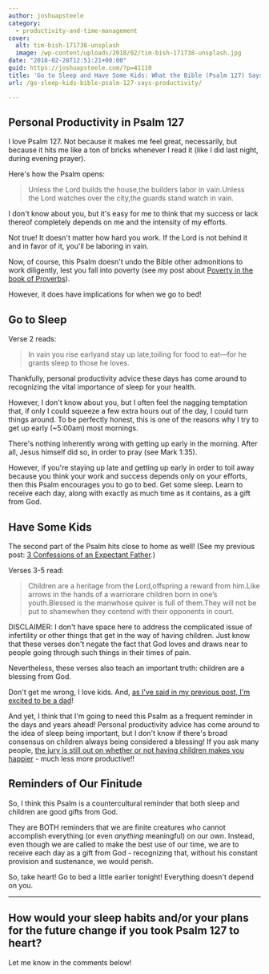 ```yaml
---
author: joshuapsteele
category:
  - productivity-and-time-management
cover:
  alt: tim-bish-171738-unsplash
  image: /wp-content/uploads/2018/02/tim-bish-171738-unsplash.jpg
date: "2018-02-28T12:51:21+00:00"
guid: https://joshuapsteele.com/?p=41110
title: 'Go to Sleep and Have Some Kids: What the Bible (Psalm 127) Says about Productivity'
url: /go-sleep-kids-bible-psalm-127-says-productivity/

---
```

## Personal Productivity in Psalm 127

I love Psalm 127. Not because it makes me feel great, necessarily, but because it hits me like a ton of bricks whenever I read it (like I did last night, during evening prayer).

Here's how the Psalm opens:

> Unless the Lord builds the house,the builders labor in vain.Unless the Lord watches over the city,the guards stand watch in vain.

I don't know about you, but it's easy for me to think that my success or lack thereof completely depends on me and the intensity of my efforts.

Not true! It doesn't matter how hard you work. If the Lord is not behind it and in favor of it, you'll be laboring in vain.

Now, of course, this Psalm doesn't undo the Bible other admonitions to work diligently, lest you fall into poverty (see my post about [Poverty in the book of Proverbs](/20110210proverbs-topical-study-poverty/)).

However, it does have implications for when we go to bed!

## Go to Sleep

Verse 2 reads:

> In vain you rise earlyand stay up late,toiling for food to eat—for he grants sleep to those he loves.

Thankfully, personal productivity advice these days has come around to recognizing the vital importance of sleep for your health.

However, I don't know about you, but I often feel the nagging temptation that, if only I could squeeze a few extra hours out of the day, I could turn things around. To be perfectly honest, this is one of the reasons why I try to get up early (~5:00am) most mornings.

There's nothing inherently wrong with getting up early in the morning. After all, Jesus himself did so, in order to pray (see Mark 1:35).

However, if you're staying up late and getting up early in order to toil away because you think your work and success depends only on your efforts, then this Psalm encourages you to go to bed. Get some sleep. Learn to receive each day, along with exactly as much time as it contains, as a gift from God.

## Have Some Kids

The second part of the Psalm hits close to home as well! (See my previous post: [3 Confessions of an Expectant Father](/3-confessions-expectant-father/).)

Verses 3-5 read:

> Children are a heritage from the Lord,offspring a reward from him.Like arrows in the hands of a warriorare children born in one’s youth.Blessed is the manwhose quiver is full of them.They will not be put to shamewhen they contend with their opponents in court.

DISCLAIMER: I don't have space here to address the complicated issue of infertility or other things that get in the way of having children. Just know that these verses don't negate the fact that God loves and draws near to people going through such things in their times of pain.

Nevertheless, these verses also teach an important truth: children are a blessing from God.

Don't get me wrong, I love kids. And, [as I've said in my previous post, I'm excited to be a dad](/3-confessions-expectant-father/)!

And yet, I think that I'm going to need this Psalm as a frequent reminder in the days and years ahead! Personal productivity advice has come around to the idea of sleep being important, but I don't know if there's broad consensus on children always being considered a blessing! If you ask many people, [the jury is still out on whether or not having children makes you happier](https://www.psychologytoday.com/blog/the-happiness-doctor/201709/does-having-children-make-us-happy) \- much less more productive!!

## Reminders of Our Finitude

So, I think this Psalm is a countercultural reminder that both sleep and children are good gifts from God.

They are BOTH reminders that we are finite creatures who cannot accomplish everything (or even _anything_ meaningful) on our own. Instead, even though we are called to make the best use of our time, we are to receive each day as a gift from God - recognizing that, without his constant provision and sustenance, we would perish.

So, take heart! Go to bed a little earlier tonight! Everything doesn't depend on you.

* * *

## How would your sleep habits and/or your plans for the future change if you took Psalm 127 to heart?

Let me know in the comments below!
